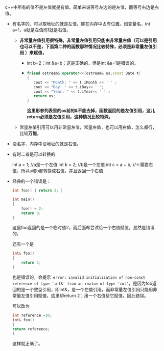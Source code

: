 c++中所有的值不是左值就是有值。简单来说等号左边的是左值，而等号右边是右值。

- 有名字的、可以取地址的就是左值，即在内存中占有位置。如变量名，int a=1，a就是左值而1就是右值。

  - **非常量左值引用很特殊，非常量左值引用只能由非常量左值（可以是引用也可以不是，下面第二种的函数那种情况比较特殊，必须是非常量左值引用  ）来赋值，**

    - int b=2；int &a=b；这是正确的，但是int &a=1是错误的。

    - ```c++
      friend ostream& operator<<(ostream& os,const Date t)
      {
         cout << "Month: " << t.iMonth << ' ' ;
         cout << "Day: " << t.iDay<< ' ';
         cout << "Year: " << t.iYear<< ' ' ;
         return os;
      }
      ```

      **这里形参列表里的os前的&不能去掉，函数返回的是左值引用，这儿return必须是左值引用，这种情况比较特殊。**

  - 常量左值引用可以用非常量左值，常量左值，也可以用右值，怎么都行，比较**万能**。

- 没名字、内存中没地址的就是右值。

- 有时二者是可以转换的

  int a = 1;     //a是一个左值
  int b = 2;     //b是一个左值
  int c = a + b; //＋需要右值，所以a和b都转换成右值，并且返回一个右值

- 经典的一个错误是：

  ```c++
  int foo() { return 2; }
  
  int main()
  {
      foo() = 2;
      return 0;
  }
  ```

  这里foo返回的是一个临时值2，而后面却尝试给一个右值赋值，显然是错误的。

  还有一个是

  ```c++
  int& foo()
  {
      return 2;
  }
  ```

  也是错误的，会提示` error: invalid initialization of non-const reference of type 'int&' from an rvalue of type 'int'`，是因为foo返回的是一个整型引用，即int&，是一个左值引用，而非常量左值引用只能用非常量左值引用赋值，这里却return 2；用一个右值给它赋值，因此错误。

  可以改为

  ```c++
  int reference =10;
  int& foo()
  {
  return reference;
  }
  ```

  这样就正确了。